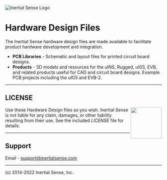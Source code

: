 ![Inertial Sense Logo](https://inertialsense.com/wp-content/uploads/2019/09/logo-1.png)

# Hardware Design Files

The Inertial Sense hardware design files are made available to facilitate product hardware development and integration.

 - **PCB Libraries** - Schematic and layout files for printed circuit board designs.
 - **Products** - 3D models and resources for the uINS, Rugged, uIG5, EVB, and related products useful for CAD and circuit board designs.  Example PCB projects including the uIG5 and EVB-2. 

------

## LICENSE

<img src="https://www.oshwa.org/wp-content/uploads/2014/03/oshw-logo.svg" width="100" align="right" />

Use these Hardware Design files as you wish.  Inertial Sense is not liable for any claim, damages, or other liability resulting from their use.  See the included *LICENSE* file for details.

------

## Support

Email - support@inertialsense.com

------

(c) 2014-2022 Inertial Sense, Inc.
